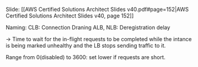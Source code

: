 Slide: [[AWS Certified Solutions Architect Slides v40.pdf#page=152|AWS Certified Solutions Architect Slides v40, page 152]]

Naming:
CLB: Connection Draning
ALB, NLB: Deregistration delay

-> Time to wait for the in-flight requests to be completed while the intance is being marked unhealthy and the LB stops sending traffic to it.

Range from 0(disabled) to 3600: set lower if requests are short.